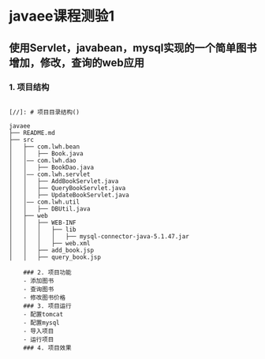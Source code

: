 # javaee课程测验1
## 使用Servlet，javabean，mysql实现的一个简单图书增加，修改，查询的web应用
### 1. 项目结构
```

[//]: # 项目目录结构()
```
    javaee
    ├── README.md
    ├── src
    │   ├── com.lwh.bean
    │   │   ├── Book.java
    │   │—— com.lwh.dao
    │   │   ├── BookDao.java
    │   │—— com.lwh.servlet
    │   │   ├── AddBookServlet.java
    │   │   ├── QueryBookServlet.java
    │   │   ├── UpdateBookServlet.java
    │   │—— com.lwh.util
    │   │   ├── DBUtil.java
    │   ├── web
    │   │   ├── WEB-INF
    │   │   │   ├── lib
    │   │   │   │   ├── mysql-connector-java-5.1.47.jar
    │   │   │   ├── web.xml
    │   │   ├── add_book.jsp
    │   │   ├── query_book.jsp

```
    ### 2. 项目功能
    - 添加图书
    - 查询图书
    - 修改图书价格
    ### 3. 项目运行
    - 配置tomcat
    - 配置mysql
    - 导入项目
    - 运行项目
    ### 4. 项目效果
